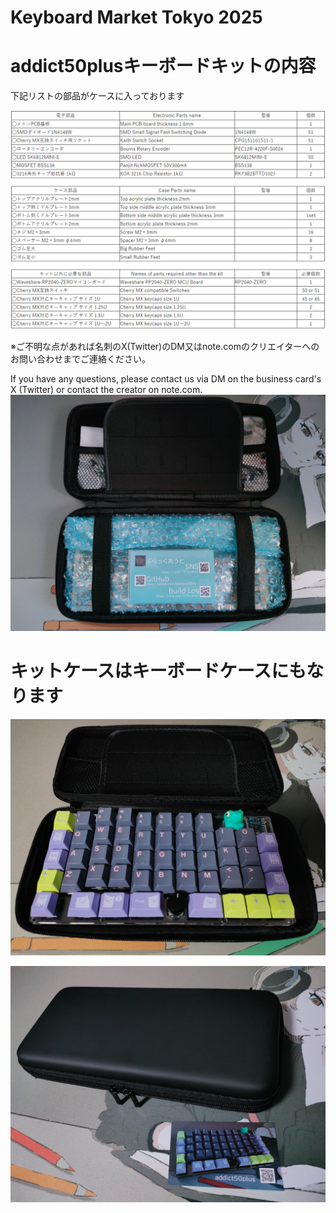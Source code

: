 # Keyboard Market Tokyo 2025

# addict50plusキーボードキットの内容
下記リストの部品がケースに入っております

![addict50plusPartslist2025keyket](images/addict50plusPartslist2025keyket.png)

※ご不明な点があれば名刺のX(Twitter)のDM又はnote.comのクリエイターへのお問い合わせまでご連絡ください。

If you have any questions, please contact us via DM on the business card's X (Twitter) or contact the creator on note.com.
![addictnakami](images/addictnakami.jpg)

# キットケースはキーボードケースにもなります
![addictcase](images/addictcase.jpg)

![addictmeishi](images/addictmeishi.jpg)
